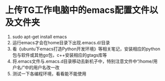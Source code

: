 # 上传TG工作电脑中的emacs配置文件以及文件夹
1. sudo apt-get install emacs
2. 运行emacs才会在home目录下出现.emacs.d/目录
3. 看《ubuntu下emacs打造Python开发环境》等相关笔记，安装相应的python包与软件或其他go包，c++安装相应的gtags库等
4. 将.emacs文件与.emacs.d目录移动去新机子中，特别注意文件中“/home/用户名/”中的用户名改一改
5. 测试一下各编程环境，看看能不能使用
